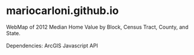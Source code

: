 # mariocarloni.github.io
WebMap of 2012 Median Home Value by Block, Census Tract, County, and State. <br><br>
Dependencies: ArcGIS Javascript API
